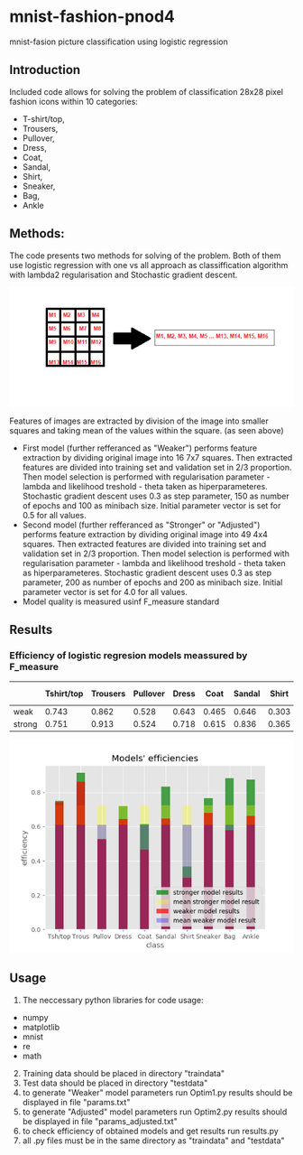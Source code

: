 # mnist-fashion-pnod4
mnist-fasion picture classification using logistic regression
## Introduction
Included code allows for solving the problem of classification 28x28 pixel fashion icons within 10 categories:
- T-shirt/top,
- Trousers,
- Pullover,
- Dress,
- Coat,
- Sandal,
- Shirt,
- Sneaker,
- Bag,
- Ankle
## Methods:
The code presents two methods for solving of the problem. Both of them use logistic regression with one vs all approach as classiffication algorithm with lambda2 regularisation and Stochastic gradient descent.


![My image](/img/mfe.png)


Features of images are extracted by division of the image into smaller squares and taking mean of the values within the square. (as seen above)
- First model (further refferanced as "Weaker") performs feature extraction by dividing original image into 16 7x7 squares. Then extracted features are divided into training set and validation set in 2/3 proportion. Then model selection is performed with regularisation parameter - lambda and likelihood treshold - theta taken as hiperparameteres. Stochastic gradient descent uses 0.3 as step parameter, 150 as number of epochs and 100 as minibach size. Initial  parameter vector is set for 0.5 for all values.
- Second model (further refferanced as "Stronger" or "Adjusted") performs feature extraction by dividing original image into 49 4x4 squares. Then extracted features are divided into training set and validation set in 2/3 proportion. Then model selection is performed with regularisation parameter - lambda and likelihood treshold - theta taken as hiperparameteres. Stochastic gradient descent uses 0.3 as step parameter, 200 as number of epochs and 200 as minibach size. Initial  parameter vector is set for 4.0 for all values.
- Model quality is measured usinf F_measure standard
## Results
### Efficiency of logistic regresion models meassured by F_measure
|      |Tshirt/top| Trousers| Pullover| Dress| Coat | Sandal| Shirt| Sneaker| Bag | Ankle Boots| Mean |
|------|----------|---------|---------|------|------|-------|------|--------|-----|------------|------|
| weak |   0.743  |  0.862  |  0.528  | 0.643|0.465 | 0.646 | 0.303|  0.680 |0.578|    0.663   | 0.611|
|strong|   0.751  |  0.913  |   0.524 | 0.718| 0.615| 0.836 | 0.365|  0.767 |0.883|    0.875   | 0.724|

![My image](/img/Results.png)
## Usage
1. The neccessary python libraries for code usage:
  - numpy
  - matplotlib
  - mnist
  - re
  - math
2. Training data should be placed in directory "traindata"
3. Test data should be placed in directory "testdata"
4. to generate "Weaker" model parameters run Optim1.py results should be displayed in file "params.txt"
5. to generate "Adjusted" model parameters run Optim2.py results should be displayed in file "params_adjusted.txt"
6. to check efficiency of obtained models and get results run results.py
7. all .py files must be in the same directory as "traindata" and "testdata"
